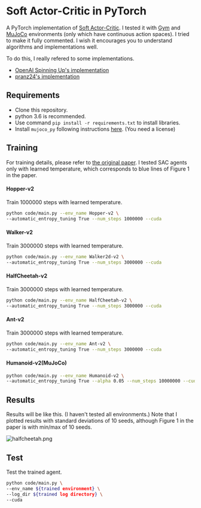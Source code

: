 # Soft Actor-Critic in PyTorch
A PyTorch implementation of [Soft Actor-Critic](https://arxiv.org/pdf/1812.05905.pdf). I tested it with [Gym](https://gym.openai.com/) and [MuJoCo](http://www.mujoco.org/) environments (only which have continuous action spaces). I tried to make it fully commented. I wish it encourages you to understand algorithms and implementations well.

To do this, I really refered to some implementations.
- [OpenAI Spinning Up's implementation](https://github.com/openai/spinningup)
- [pranz24's implementation](https://github.com/pranz24/pytorch-soft-actor-critic)

## Requirements
- Clone this repository.
- python 3.6 is recommended.
- Use command `pip install -r requirements.txt` to install libraries.
- Install `mujoco_py` following instructions [here](https://github.com/openai/mujoco-py). (You need a license)

## Training
For training details, please refer to [the original paper](https://arxiv.org/pdf/1812.05905.pdf). I tested SAC agents only with learned temperature, which corresponds to blue lines of Figure 1 in the paper.

#### Hopper-v2

Train 1000000 steps with learned temperature.

```bash
python code/main.py --env_name Hopper-v2 \
--automatic_entropy_tuning True --num_steps 1000000 --cuda
```

#### Walker-v2

Train 3000000 steps with learned temperature.

```bash
python code/main.py --env_name Walker2d-v2 \
--automatic_entropy_tuning True --num_steps 3000000 --cuda
```

#### HalfCheetah-v2

Train 3000000 steps with learned temperature.

```bash
python code/main.py --env_name HalfCheetah-v2 \
--automatic_entropy_tuning True --num_steps 3000000 --cuda
```

#### Ant-v2

Train 3000000 steps with learned temperature.

```bash
python code/main.py --env_name Ant-v2 \
--automatic_entropy_tuning True --num_steps 3000000 --cuda
```

#### Humanoid-v2(MuJoCo)

```bash
python code/main.py --env_name Humanoid-v2 \
--automatic_entropy_tuning True --alpha 0.05 --num_steps 10000000 --cuda
```



## Results

Results will be like this. (I haven't tested all environments.) Note that I plotted results with standard deviations of 10 seeds, although Figure 1 in the paper is with min/max of 10 seeds.

![halfcheetah.png](https://github.com/ku2482/soft-actor-critic.pytorch/blob/result/results/halfcheetah.png)



## Test

Test the trained agent.

```bash
python code/main.py \
--env_name ${trained environment} \
--log_dir ${trained log directory} \
--cuda
```

